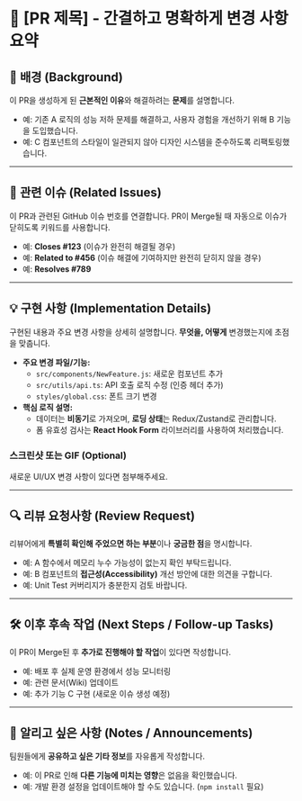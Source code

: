# 🚀 [PR 제목] - 간결하고 명확하게 변경 사항 요약

## 📝 배경 (Background)
이 PR을 생성하게 된 **근본적인 이유**와 해결하려는 **문제**를 설명합니다.
* 예: 기존 A 로직의 성능 저하 문제를 해결하고, 사용자 경험을 개선하기 위해 B 기능을 도입했습니다.
* 예: C 컴포넌트의 스타일이 일관되지 않아 디자인 시스템을 준수하도록 리팩토링했습니다.

---

## 🔗 관련 이슈 (Related Issues)
이 PR과 관련된 GitHub 이슈 번호를 연결합니다. 
PR이 Merge될 때 자동으로 이슈가 닫히도록 키워드를 사용합니다.
* 예: **Closes #123** (이슈가 완전히 해결될 경우)
* 예: **Related to #456** (이슈 해결에 기여하지만 완전히 닫히지 않을 경우)
* 예: **Resolves #789**

---

## 💡 구현 사항 (Implementation Details)
구현된 내용과 주요 변경 사항을 상세히 설명합니다. **무엇을, 어떻게** 변경했는지에 초점을 맞춥니다.
* **주요 변경 파일/기능:**
    * `src/components/NewFeature.js`: 새로운 컴포넌트 추가
    * `src/utils/api.ts`: API 호출 로직 수정 (인증 헤더 추가)
    * `styles/global.css`: 폰트 크기 변경
* **핵심 로직 설명:**
    * 데이터는 **비동기**로 가져오며, **로딩 상태**는 Redux/Zustand로 관리합니다.
    * 폼 유효성 검사는 **React Hook Form** 라이브러리를 사용하여 처리했습니다.

### 스크린샷 또는 GIF (Optional)
새로운 UI/UX 변경 사항이 있다면 첨부해주세요.


---

## 🔍 리뷰 요청사항 (Review Request)
리뷰어에게 **특별히 확인해 주었으면 하는 부분**이나 **궁금한 점**을 명시합니다.
* 예: A 함수에서 메모리 누수 가능성이 없는지 확인 부탁드립니다.
* 예: B 컴포넌트의 **접근성(Accessibility)** 개선 방안에 대한 의견을 구합니다.
* 예: Unit Test 커버리지가 충분한지 검토 바랍니다.

---

## 🛠️ 이후 후속 작업 (Next Steps / Follow-up Tasks)
이 PR이 Merge된 후 **추가로 진행해야 할 작업**이 있다면 작성합니다.
* 예: 배포 후 실제 운영 환경에서 성능 모니터링
* 예: 관련 문서(Wiki) 업데이트
* 예: 추가 기능 C 구현 (새로운 이슈 생성 예정)

---

## 📢 알리고 싶은 사항 (Notes / Announcements)
팀원들에게 **공유하고 싶은 기타 정보**를 자유롭게 작성합니다.
* 예: 이 PR로 인해 **다른 기능에 미치는 영향**은 없음을 확인했습니다.
* 예: 개발 환경 설정을 업데이트해야 할 수도 있습니다. (`npm install` 필요)
